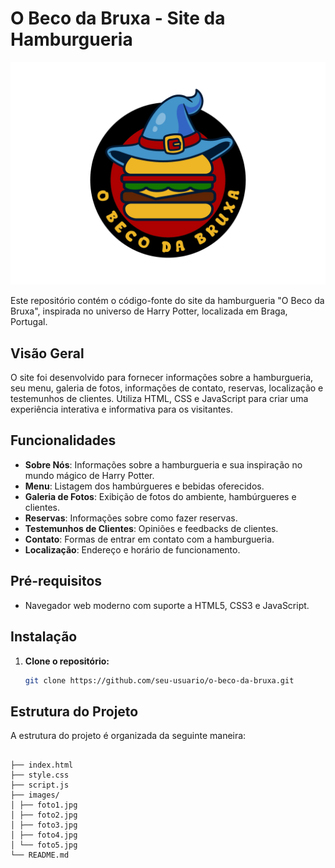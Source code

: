 # O Beco da Bruxa - Site da Hamburgueria

![Logo de O Beco da Bruxa](images/logo.png)

Este repositório contém o código-fonte do site da hamburgueria "O Beco da Bruxa", inspirada no universo de Harry Potter, localizada em Braga, Portugal.

## Visão Geral

O site foi desenvolvido para fornecer informações sobre a hamburgueria, seu menu, galeria de fotos, informações de contato, reservas, localização e testemunhos de clientes. Utiliza HTML, CSS e JavaScript para criar uma experiência interativa e informativa para os visitantes.

## Funcionalidades

- **Sobre Nós**: Informações sobre a hamburgueria e sua inspiração no mundo mágico de Harry Potter.
- **Menu**: Listagem dos hambúrgueres e bebidas oferecidos.
- **Galeria de Fotos**: Exibição de fotos do ambiente, hambúrgueres e clientes.
- **Reservas**: Informações sobre como fazer reservas.
- **Testemunhos de Clientes**: Opiniões e feedbacks de clientes.
- **Contato**: Formas de entrar em contato com a hamburgueria.
- **Localização**: Endereço e horário de funcionamento.

## Pré-requisitos

- Navegador web moderno com suporte a HTML5, CSS3 e JavaScript.

## Instalação

1. **Clone o repositório:**

   ```bash
   git clone https://github.com/seu-usuario/o-beco-da-bruxa.git

## Estrutura do Projeto
A estrutura do projeto é organizada da seguinte maneira:

```

├── index.html
├── style.css
├── script.js
├── images/
│ ├── foto1.jpg
│ ├── foto2.jpg
│ ├── foto3.jpg
│ ├── foto4.jpg
│ └── foto5.jpg
└── README.md

```
